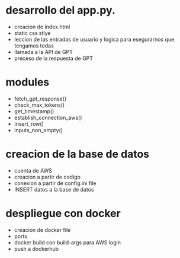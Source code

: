 # desarrollo del app.py.
- creacion de index.html
- static css stlye
- leccion de las entradas de usuario y logica para esegurarnos que tengamos todas
- llamada a la API de GPT
- preceso de la respuesta de GPT

# modules
- fetch_gpt_response()
- check_max_tokens()
- get_timestamp()
- establish_connection_aws()
- insert_row()
- inputs_non_empty()

# creacion de la base de datos
- cuenta de AWS
- creacion a partir de codigo
- conexion a partir de config.ini file
- INSERT datos a la base de datos

# despliegue con docker
- creacion de docker file
- ports
- docker build con build-args para AWS login
- push a dockerhub